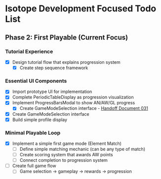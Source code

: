 # Isotope Development Focused Todo List

## Phase 2: First Playable (Current Focus)

### Tutorial Experience

- [x] Design tutorial flow that explains progression system
  - [x] Create step sequence framework
  <!-- - [ ] Design screens explaining AN-AW-GL progression
  - [ ] Implement interactive elements to demonstrate earning AW -->

### Essential UI Components

- [x] Import prototype UI for implementation
- [x] Complete PeriodicTableDisplay as progression visualization
- [x] Implement ProgressBarsModal to show AN/AW/GL progress
  - [x] Create GameModeSelection interface - [Handoff Document 031](handoffs/031-gamemode-selection-handoff.md)
- [x] Create GameModeSelection interface
- [x] Build simple profile display

### Minimal Playable Loop

- [x] Implement a simple first game mode (Element Match)
  - [ ] Define simple matching mechanic (can be any type of match)
  - [ ] Create scoring system that awards AW points
  - [ ] Connect completion to progression system
- [ ] Create full game flow
  - [ ] Game selection → gameplay → rewards → progression
